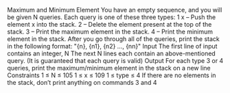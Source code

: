 Maximum and Minimum Element
You have an empty sequence, and you will be given N queries. Each query is one of these three types:
1 x – Push the element x into the stack.
2 – Delete the element present at the top of the stack.
3 – Print the maximum element in the stack.
4 – Print the minimum element in the stack.
After you go through all of the queries, print the stack in the following format:
"{n}, {n1}, {n2} …, {nn}"
Input
The first line of input contains an integer, N
The next N lines each contain an above-mentioned query. (It is guaranteed that each query is valid)
Output
For each type 3 or 4 queries, print the maximum/minimum element in the stack on a new line
Constraints
1 ≤ N ≤ 105
1 ≤ x ≤ 109
1 ≤ type ≤ 4
If there are no elements in the stack, don’t print anything on commands 3 and 4
